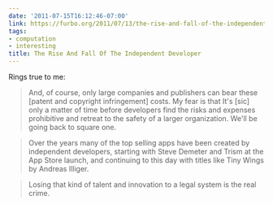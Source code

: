 ```yaml
---
date: '2011-07-15T16:12:46-07:00'
link: https://furbo.org/2011/07/13/the-rise-and-fall-of-the-independent-developer/
tags:
- computation
- interesting
title: The Rise And Fall Of The Independent Developer
---
```


Rings true to me:

>And, of course, only large companies and publishers can bear these [patent and copyright infringement] costs. My fear is that It's [sic] only a matter of time before developers find the risks and expenses prohibitive and retreat to the safety of a larger organization. We'll be going back to square one.

>Over the years many of the top selling apps have been created by independent developers, starting with Steve Demeter and Trism at the App Store launch, and continuing to this day with titles like Tiny Wings by Andreas Illiger.

>Losing that kind of talent and innovation to a legal system is the real crime.
